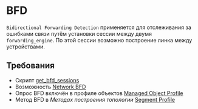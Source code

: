# BFD 

`Bidirectional Forwarding Detection` применяется для отслеживания за ошибками связи путём установки сессии между двумя
 `forwarding_engine`. По этой сессии возможно построение линка между устройствами.


## Требования

* Скрипт [get_bfd_sessions](../../../../dev/reference/scripts/get_bfd_sessions.md)
* Возможность [Network BFD](../../../../user/reference/caps/network/bfd.md)
* Опрос BFD включён в профиле объектов [Managed Object Profile](../../../../user/reference/concepts/managed-object-profile/index.md#Box(Полный_опрос))
* Метод BFD в *Методах построения топологии* [Segment Profile](../../../../user/reference/concepts/network-segment-profile/index.md)
